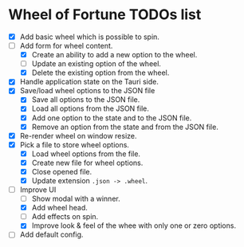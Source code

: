 # Wheel of Fortune TODOs list

- [x] Add basic wheel which is possible to spin.
- [ ] Add form for wheel content.
    - [x] Create an ability to add a new option to the wheel.
    - [ ] Update an existing option of the wheel.
    - [x] Delete the existing option from the wheel.
- [x] Handle application state on the Tauri side.
- [x] Save/load wheel options to the JSON file
    - [x] Save all options to the JSON file.
    - [x] Load all options from the JSON file.
    - [x] Add one option to the state and to the JSON file.
    - [x] Remove an option from the state and from the JSON file.
- [x] Re-render wheel on window resize.
- [x] Pick a file to store wheel options.
    - [x] Load wheel options from the file.
    - [x] Create new file for wheel options.
    - [x] Close opened file.
    - [x] Update extension `.json -> .wheel`.
- [ ] Improve UI
    - [ ] Show modal with a winner.
    - [x] Add wheel head.
    - [ ] Add effects on spin.
    - [x] Improve look & feel of the whee with only one or zero options.
- [ ] Add default config.